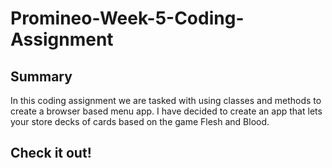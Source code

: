 # Promineo-Week-5-Coding-Assignment
## Summary
In this coding assignment we are tasked with using classes and methods to create a browser based menu app. I have decided to create an app that lets your store decks of cards based on the game Flesh and Blood.

## Check it out!
